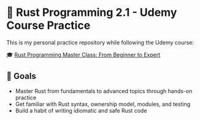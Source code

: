 # 🦀 Rust Programming 2.1 - Udemy Course Practice

This is my personal practice repository while following the Udemy course:

🎓 [Rust Programming Master Class: From Beginner to Expert](https://www.udemy.com/share/1062Ck3@N_uyCuDCWFdr9aDFpPp8iY5U9eivASPXPSmQxd9GFkfluJEAYB7Vxts6_ob2bR_U6g==/)

## 🎯 Goals
- Master Rust from fundamentals to advanced topics through hands-on practice
- Get familiar with Rust syntax, ownership model, modules, and testing
- Build a habit of writing idiomatic and safe Rust code

